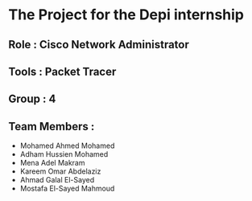 # The Project for the Depi internship
## Role : Cisco Network Administrator
## Tools : Packet Tracer 
## Group : 4
## Team Members :
   - Mohamed Ahmed Mohamed
   - Adham Hussien Mohamed
   - Mena Adel Makram
   - Kareem Omar Abdelaziz
   - Ahmad Galal El-Sayed
   - Mostafa El-Sayed Mahmoud
